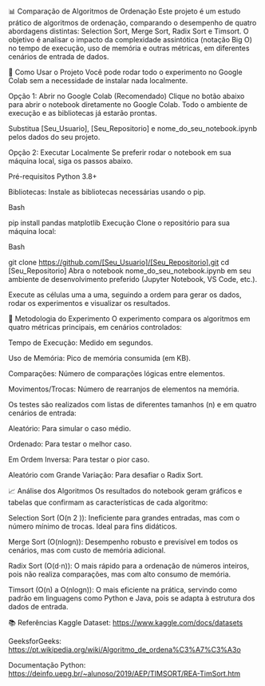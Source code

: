 📊 Comparação de Algoritmos de Ordenação
Este projeto é um estudo prático de algoritmos de ordenação, comparando o desempenho de quatro abordagens distintas: Selection Sort, Merge Sort, Radix Sort e Timsort. O objetivo é analisar o impacto da complexidade assintótica (notação Big O) no tempo de execução, uso de memória e outras métricas, em diferentes cenários de entrada de dados.

🚀 Como Usar o Projeto
Você pode rodar todo o experimento no Google Colab sem a necessidade de instalar nada localmente.

Opção 1: Abrir no Google Colab (Recomendado)
Clique no botão abaixo para abrir o notebook diretamente no Google Colab. Todo o ambiente de execução e as bibliotecas já estarão prontas.

Substitua [Seu_Usuario], [Seu_Repositorio] e nome_do_seu_notebook.ipynb pelos dados do seu projeto.

Opção 2: Executar Localmente
Se preferir rodar o notebook em sua máquina local, siga os passos abaixo.

Pré-requisitos
Python 3.8+

Bibliotecas: Instale as bibliotecas necessárias usando o pip.

Bash

pip install pandas matplotlib
Execução
Clone o repositório para sua máquina local:

Bash

git clone https://github.com/[Seu_Usuario]/[Seu_Repositorio].git
cd [Seu_Repositorio]
Abra o notebook nome_do_seu_notebook.ipynb em seu ambiente de desenvolvimento preferido (Jupyter Notebook, VS Code, etc.).

Execute as células uma a uma, seguindo a ordem para gerar os dados, rodar os experimentos e visualizar os resultados.

🧪 Metodologia do Experimento
O experimento compara os algoritmos em quatro métricas principais, em cenários controlados:

Tempo de Execução: Medido em segundos.

Uso de Memória: Pico de memória consumida (em KB).

Comparações: Número de comparações lógicas entre elementos.

Movimentos/Trocas: Número de rearranjos de elementos na memória.

Os testes são realizados com listas de diferentes tamanhos (n) e em quatro cenários de entrada:

Aleatório: Para simular o caso médio.

Ordenado: Para testar o melhor caso.

Em Ordem Inversa: Para testar o pior caso.

Aleatório com Grande Variação: Para desafiar o Radix Sort.

📈 Análise dos Algoritmos
Os resultados do notebook geram gráficos e tabelas que confirmam as características de cada algoritmo:

Selection Sort (O(n 
2
 )): Ineficiente para grandes entradas, mas com o número mínimo de trocas. Ideal para fins didáticos.

Merge Sort (O(nlogn)): Desempenho robusto e previsível em todos os cenários, mas com custo de memória adicional.

Radix Sort (O(d⋅n)): O mais rápido para a ordenação de números inteiros, pois não realiza comparações, mas com alto consumo de memória.

Timsort (O(n) a O(nlogn)): O mais eficiente na prática, servindo como padrão em linguagens como Python e Java, pois se adapta à estrutura dos dados de entrada.

📚 Referências
Kaggle Dataset: https://www.kaggle.com/docs/datasets

GeeksforGeeks: https://pt.wikipedia.org/wiki/Algoritmo_de_ordena%C3%A7%C3%A3o

Documentação Python: https://deinfo.uepg.br/~alunoso/2019/AEP/TIMSORT/REA-TimSort.htm

